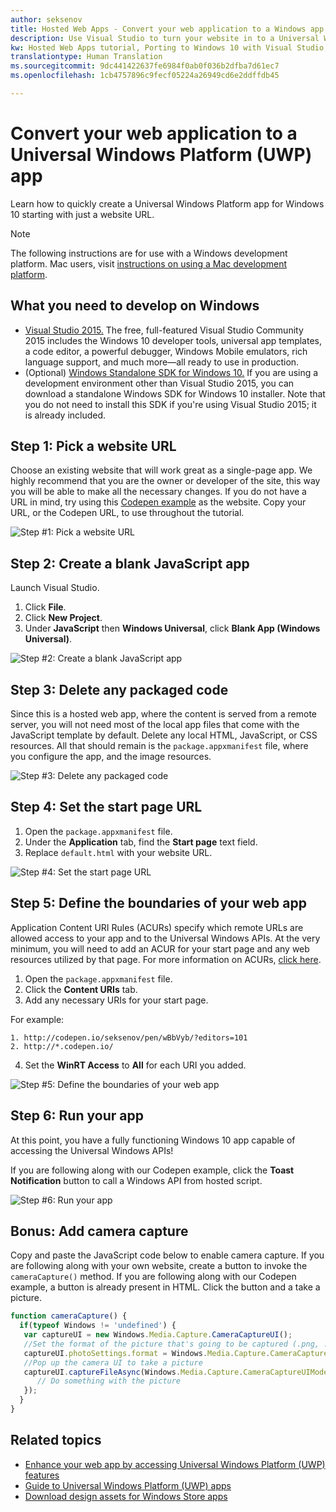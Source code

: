 ```yaml
---
author: seksenov
title: Hosted Web Apps - Convert your web application to a Windows app using Visual Studio
description: Use Visual Studio to turn your website in to a Universal Windows Platform (UWP) app for Windows 10.
kw: Hosted Web Apps tutorial, Porting to Windows 10 with Visual Studio, How to convert website to Windows, How to add website to Windows Store, Packaging web application for Microsoft Store, Test Windows 10 native features and runtime APIs with CodePen, How to use Windows Cortana Live Tiles Built-in Camera on my Website with remote JavaScript
translationtype: Human Translation
ms.sourcegitcommit: 9dc441422637fe6984f0ab0f036b2dfba7d61ec7
ms.openlocfilehash: 1cb4757896c9fecf05224a26949cd6e2ddffdb45

---
```


# <a name="convert-your-web-application-to-a-universal-windows-platform-uwp-app"></a>Convert your web application to a Universal Windows Platform (UWP) app

Learn how to quickly create a Universal Windows Platform app for Windows 10 starting with just a website URL. 

> [!NOTE]
> The following instructions are for use with a Windows development platform. Mac users, visit [instructions on using a Mac development platform](/hwa-create-mac.md).

## <a name="what-you-need-to-develop-on-windows"></a>What you need to develop on Windows

- [Visual Studio 2015.](https://www.visualstudio.com/) The free, full-featured Visual Studio Community 2015 includes the Windows 10 developer tools, universal app templates, a code editor, a powerful debugger, Windows Mobile emulators, rich language support, and much more—all ready to use in production.
- (Optional) [Windows Standalone SDK for Windows 10.](https://dev.windows.com/downloads/windows-10-sdk) If you are using a development environment other than Visual Studio 2015, you can download a standalone Windows SDK for Windows 10 installer. Note that you do not need to install this SDK if you're using Visual Studio 2015; it is already included.

## <a name="step-1-pick-a-website-url"></a>Step 1: Pick a website URL
Choose an existing website that will work great as a single-page app. We highly recommend that you are the owner or developer of the site, this way you will be able to make all the necessary changes. If you do not have a URL in mind, try using this [Codepen example](http://codepen.io/seksenov/pen/wBbVyb/?editors=101) as the website. Copy your URL, or the Codepen URL, to use throughout the tutorial. 

![Step #1: Pick a website URL](images/hwa-to-uwp/windows_step1.png)

## <a name="step-2-create-a-blank-javascript-app"></a>Step 2: Create a blank JavaScript app

Launch Visual Studio.
1. Click **File**.
2. Click **New Project**.
3. Under **JavaScript** then **Windows Universal**, click **Blank App (Windows Universal)**.

![Step #2: Create a blank JavaScript app](images/hwa-to-uwp/windows_step2.png)

## <a name="step-3-delete-any-packaged-code"></a>Step 3: Delete any packaged code

Since this is a hosted web app, where the content is served from a remote server, you will not need most of the local app files that come with the JavaScript template by default. Delete any local HTML, JavaScript, or CSS resources. All that should remain is the `package.appxmanifest` file, where you configure the app, and the image resources.

![Step #3: Delete any packaged code](images/hwa-to-uwp/windows_step3.png)

## <a name="step-4-set-the-start-page-url"></a>Step 4: Set the start page URL

1. Open the `package.appxmanifest` file.
2. Under the **Application** tab, find the **Start page** text field.
3. Replace `default.html` with your website URL.

![Step #4: Set the start page URL](images/hwa-to-uwp/windows_step4.png)

## <a name="step-5-define-the-boundaries-of-your-web-app"></a>Step 5: Define the boundaries of your web app

Application Content URI Rules (ACURs) specify which remote URLs are allowed access to your app and to the Universal Windows APIs. At the very minimum, you will need to add an ACUR for your start page and any web resources utilized by that page. For more information on ACURs, [click here](./hwa-access-features.md).
1. Open the `package.appxmanifest` file.
2. Click the **Content URIs** tab.
3. Add any necessary URIs for your start page.

For example:
```
1. http://codepen.io/seksenov/pen/wBbVyb/?editors=101
2. http://*.codepen.io/
```
4. Set the **WinRT Access** to **All** for each URI you added.

![Step #5: Define the boundaries of your web app](images/hwa-to-uwp/windows_step5.png)

## <a name="step-6-run-your-app"></a>Step 6: Run your app

At this point, you have a fully functioning Windows 10 app capable of accessing the Universal Windows APIs!

If you are following along with our Codepen example, click the **Toast Notification** button to call a Windows API from hosted script.

![Step #6: Run your app](images/hwa-to-uwp/windows_step6.png)

## <a name="bonus-add-camera-capture"></a>Bonus: Add camera capture

Copy and paste the JavaScript code below to enable camera capture. If you are following along with your own website, create a button to invoke the `cameraCapture()` method. If you are following along with our Codepen example, a button is already present in HTML. Click the button and a take a picture.

```JavaScript
function cameraCapture() {
  if(typeof Windows != 'undefined') {
   var captureUI = new Windows.Media.Capture.CameraCaptureUI();
   //Set the format of the picture that's going to be captured (.png, .jpg, ...)
   captureUI.photoSettings.format = Windows.Media.Capture.CameraCaptureUIPhotoFormat.png;
   //Pop up the camera UI to take a picture
   captureUI.captureFileAsync(Windows.Media.Capture.CameraCaptureUIMode.photo).then(function (capturedItem) {
      // Do something with the picture
   });
  }
}
```

## <a name="related-topics"></a>Related topics

- [Enhance your web app by accessing Universal Windows Platform (UWP) features](hwa-access-features.md)
- [Guide to Universal Windows Platform (UWP) apps](http://go.microsoft.com/fwlink/p/?LinkID=397871)
- [Download design assets for Windows Store apps](https://msdn.microsoft.com/library/windows/apps/xaml/bg125377.aspx)



<!--HONumber=Dec16_HO1-->


